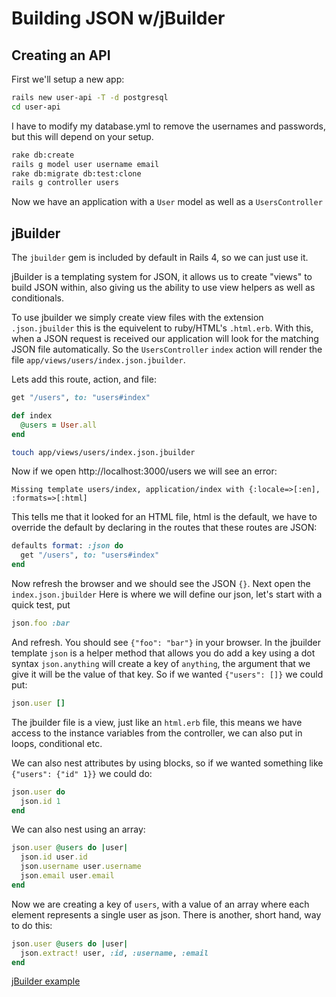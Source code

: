 # Building JSON w/jBuilder

## Creating an API

First we'll setup a new app:

```bash
rails new user-api -T -d postgresql
cd user-api
```

I have to modify my database.yml to remove the usernames and passwords, but this will depend on your setup.

```bash
rake db:create
rails g model user username email
rake db:migrate db:test:clone
rails g controller users
```

Now we have an application with a `User` model as well as a `UsersController`

## jBuilder

The `jbuilder` gem is included by default in Rails 4, so we can just use it.

jBuilder is a templating system for JSON, it allows us to create "views" to build JSON within, also giving us the ability to use view helpers as well as conditionals.

To use jbuilder we simply create view files with the extension `.json.jbuilder`
this is the equivelent to ruby/HTML's `.html.erb`. With this, when a JSON request is received our application will look for the matching JSON file automatically. So the `UsersController` `index` action will render the file `app/views/users/index.json.jbuilder`.

Lets add this route, action, and file:

```rb
get "/users", to: "users#index"
```

```rb
def index
  @users = User.all
end
```

```bash
touch app/views/users/index.json.jbuilder
```

Now if we open http://localhost:3000/users we will see an error:

```
Missing template users/index, application/index with {:locale=>[:en], :formats=>[:html]
```

This tells me that it looked for an HTML file, html is the default, we have to 
override the default by declaring in the routes that these routes are JSON:

```rb
defaults format: :json do
  get "/users", to: "users#index"
end
```

Now refresh the browser and we should see the JSON `{}`. Next open the `index.json.jbuilder`
Here is where we will define our json, let's start with a quick test, put

```rb
json.foo :bar
```

And refresh. You should see `{"foo": "bar"}` in your browser. In the jbuilder 
template `json` is a helper method that allows you do add a key using a dot syntax
`json.anything` will create a key of `anything`, the argument that we give it will
be the value of that key. So if we wanted `{"users": []}` we could put:

```rb
json.user []
```

The jbuilder file is a view, just like an `html.erb` file, this means we have access
to the instance variables from the controller, we can also put in loops, conditional
etc. 

We can also nest attributes by using blocks, so if we wanted something like
`{"users": {"id" 1}}` we could do:

```rb
json.user do
  json.id 1
end
```

We can also nest using an array:

```rb
json.user @users do |user|
  json.id user.id
  json.username user.username
  json.email user.email
end
```

Now we are creating a key of `users`, with a value of an array where each element
represents a single user as json. There is another, short hand, way to do this:

```rb
json.user @users do |user|
  json.extract! user, :id, :username, :email
end
```

[jBuilder example](https://github.com/Ada-Developers-Academy/jbuilder-example)